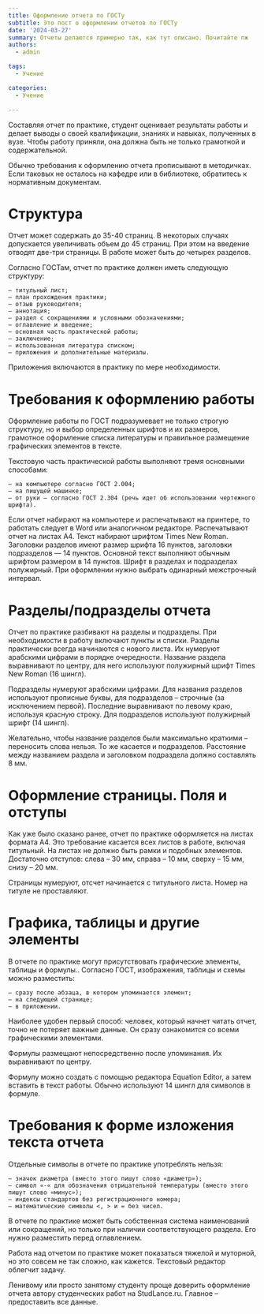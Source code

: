 ```yaml
---
title: Оформление отчета по ГОСТу
subtitle: Это пост о оформлении отчетов по ГОСТу
date: '2024-03-27'
summary: Отчеты делаются примерно так, как тут описано. Почитайте пж
authors:
  - admin

tags:
  - Учение

categories:
  - Учение

---
```


Составляя отчет по практике, студент оценивает результаты работы и делает выводы о своей квалификации, знаниях и навыках, полученных в вузе. Чтобы работу приняли, она должна быть не только грамотной и содержательной.

Обычно требования к оформлению отчета прописывают в методичках. Если таковых не осталось на кафедре или в библиотеке, обратитесь к нормативным документам. 

# Структура

 Отчет может содержать до 35-40 страниц. В некоторых случаях допускается увеличивать объем до 45 страниц. При этом на введение отводят две-три страницы. В работе может быть до четырех разделов.

Согласно ГОСТам, отчет по практике должен иметь следующую структуру:

	— титульный лист;
	— план прохождения практики;
	— отзыв руководителя;
	— аннотация;
	— раздел с сокращениями и условными обозначениями;
	— оглавление и введение;
	— основная часть практической работы;
	— заключение;
	— использованная литература списком;
	— приложения и дополнительные материалы.

Приложения включаются в практику по мере необходимости. 

# Требования к оформлению работы

 Оформление работы по ГОСТ подразумевает не только строгую структуру, но и выбор определенных шрифтов и их размеров, грамотное оформление списка литературы и правильное размещение графических элементов в тексте.

Текстовую часть практической работы выполняют тремя основными способами:

	— на компьютере согласно ГОСТ 2.004;
	— на пишущей машинке;
	— от руки – согласно ГОСТ 2.304 (речь идет об использовании чертежного шрифта).

Если отчет набирают на компьютере и распечатывают на принтере, то работать следует в Word или аналогичном редакторе. Распечатывают отчет на листах А4. Текст набирают шрифтом Times New Roman. Заголовки разделов имеют размер шрифта 16 пунктов, заголовки подразделов — 14 пунктов. Основной текст выполняют обычным шрифтом размером в 14 пунктов. Шрифт в разделах и подразделах полужирный. При оформлении нужно выбрать одинарный межстрочный интервал.

# Разделы/подразделы отчета

Отчет по практике разбивают на разделы и подразделы. При необходимости в работу включают пункты и списки. Разделы практически всегда начинаются с нового листа. Их нумеруют арабскими цифрами в порядке очередности. Название раздела выравнивают по центру, для него используют полужирный шрифт Times New Roman (16 шингл).

Подразделы нумеруют арабскими цифрами. Для названия разделов используют прописные буквы, для подразделов – строчные (за исключением первой). Последние выравнивают по левому краю, используя красную строку. Для подразделов используют полужирный шрифт (14 шингл).

Желательно, чтобы название разделов были максимально краткими – переносить слова нельзя. То же касается и  подразделов. Расстояние между названием раздела и заголовком подраздела должно составлять 8 мм. 

# Оформление страницы. Поля и отступы

Как уже было сказано ранее, отчет по практике оформляется на листах формата А4. Это требование касается всех листов в работе, включая титульный. На листах не должно быть рамки  и подобных элементов. Достаточно отступов: слева – 30 мм, справа – 10 мм, сверху – 15 мм, снизу – 20 мм.

Страницы нумеруют, отсчет начинается с титульного листа. Номер на титуле не проставляют. 

# Графика, таблицы и другие элементы

В отчете по практике могут присутствовать графические элементы, таблицы и формулы.. Согласно ГОСТ, изображения, таблицы и схемы можно разместить:

	— сразу после абзаца, в котором упоминается элемент;
	— на следующей странице;
	— в приложении.

Наиболее удобен первый способ: человек, который начнет читать отчет, точно не потеряет важные данные. Он сразу ознакомится со всеми графическими элементами.

Формулы размещают непосредственно после упоминания. Их выравнивают по центру.

Формулу можно создать с помощью редактора Equation Editor, а затем вставить в текст работы. Обычно используют 14 шингл для символов в формуле. 

# Требования к форме изложения текста отчета

Отдельные символы в отчете по практике употреблять нельзя:

	— значок диаметра (вместо этого пишут слово «диаметр»);
	— символ «-« для обозначения отрицательной температуры (вместо этого пишут слово «минус»);
	— индексы стандартов без регистрационного номера;
	— математические символы <, > и = без чисел.

В отчете по практике может быть собственная система наименований или сокращений, но только при наличии соответствующего раздела. Его нужно разместить перед оглавлением.

Работа над отчетом по практике может показаться тяжелой и муторной, но это совсем не так сложно, как кажется. Текстовый редактор облегчит задачу.

Ленивому или просто занятому студенту проще доверить оформление отчета автору студенческих работ на StudLance.ru. Главное – предоставить все данные. 
